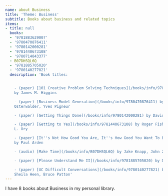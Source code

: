 ```yaml
---
name: about Business
title: 'Theme: Business'
subtitle: Books about business and related topics
items:
- title: null
  books:
  - '9781883629007'
  - '9780470876411'
  - '9780142000281'
  - '9781440673108'
  - '9780714843377'
  - B07DHSQL6Q
  - '9781885705020'
  - '9780140277821'
  description: 'Book titles:


    - (paper) [101 Creative Problem Solving Techniques](/books/info/9781883629007)
    by James M. Higgins

    - (paper) [Business Model Generation](/books/info/9780470876411) by Alexander
    Osterwalder, Yves Pigneur

    - (paper) [Getting Things Done](/books/info/9780142000281) by David Allen

    - (paper) [Getting to Yes](/books/info/9781440673108) by Roger Fisher, William
    L. Ury

    - (paper) [It''s Not How Good You Are, It''s How Good You Want To Be](/books/info/9780714843377)
    by Paul Arden

    - (audio) [Make Time](/books/info/B07DHSQL6Q) by Jake Knapp, John Zeratsky

    - (paper) [Please Understand Me II](/books/info/9781885705020) by David Keirsey

    - (paper) [UC Difficult Conversations](/books/info/9780140277821) by Douglas Stone,
    Sheila Heen, Bruce Patton'
---
```

I have 8 books about Business in my personal library.
